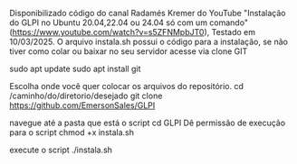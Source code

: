 Disponibilizado código do canal Radamés Kremer do YouTube "Instalação do GLPI no Ubuntu 20.04,22.04 ou 24.04 só com um comando" (https://www.youtube.com/watch?v=s5ZFNMpbJT0), Testado em 10/03/2025.
O arquivo instala.sh possui o código para a instalação, se não tiver como colar ou baixar no seu servidor acesse via clone GIT

sudo apt update
sudo apt install git

Escolha onde você quer colocar os arquivos do repositório.
cd /caminho/do/diretorio/desejado
git clone https://github.com/EmersonSales/GLPI

navegue até a pasta que está o script
cd GLPI
Dê permissão de execução para o script
chmod +x instala.sh

execute o script
./instala.sh
